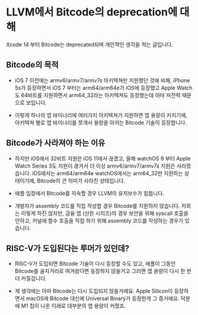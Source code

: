 # LLVM에서 Bitcode의 deprecation에 대해

Xcode 14 부터 Bitcode는 deprecated되며 개인적인 생각을 적는 글입니다.

## Bitcode의 목적

- iOS 7 이전에는 armv6/armv7/armv7s 아키텍쳐만 지원했던 것에 비해, iPhone 5s가 등장하면서 iOS 7 부터는 arm64/arm64e가 iOS에 등장했고 Apple Watch도 64비트를 지원하면서 arm64_32라는 아키텍쳐도 등장했는데 아마 저전력 때문으로 보입니다.

- 이렇게 하나의 앱 바이너리에 여러가지 아키텍쳐가 지원하면 앱 용량이 커지기에, 아키텍쳐 별로 앱 바이너리를 쪼개서 용량을 아끼는 Bitcode 기술이 등장합니다.

## Bitcode가 사라져야 하는 이유

- 하지만 iOS에서 32비트 지원은 iOS 11에서 끊겼고, 올해 watchOS 9 부터 Apple Watch Series 3도 지원이 끊겨서 더 이상 armv6/armv7/armv7s 지원은 사라졌습니다. iOS에서는 arm64/arm64e watchOS에서는 arm64_32만 지원하는 상태이기에, Bitcode의 큰 의미가 사라진 상태입니다.

- 애플 입장에서 Bitcode를 지속할 경우 LLVM의 유지보수가 힘듭니다.

- 개발자가 assembly 코드를 직접 작성할 경우 Bitcode를 지원하지 않습니다. 저희는 이렇게 하진 않지만, 금융 앱 (신한 시리즈)의 경우 보안을 위해 syscall 호출을 안하고, 커널에 함수 호출을 직접 하기 위해 assembly 코드를 작성하는 경우가 있습니다.

## RISC-V가 도입된다는 루머가 있던데?

- RISC-V가 도입되면 Bitcode 기술이 다시 등장할 수도 있고, 애플이 그동안 Bitcode를 골치거리로 여겨왔다면 등장하지 않을거고 그러면 앱 용량이 다시 한 번 더 커질겁니다.

- 제 생각에는 아마 Bitcode는 다시 도입되지 않을거에요. Apple Silicon이 등장하면서 macOS에 Bitcode 대신에 Universal Binary가 등장한게 그 증거에요. 덕분에 M1 칩이 나온 이래로 대부분의 앱 용량이 커졌죠.
